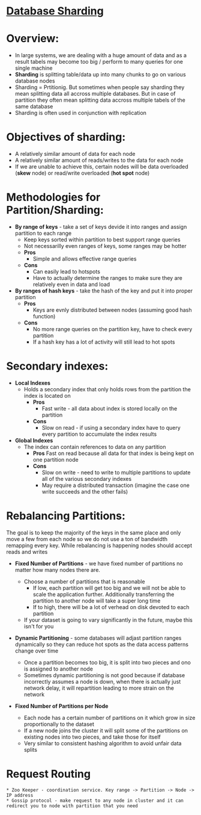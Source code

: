 # [**Database Sharding**](https://www.youtube.com/watch?v=IM6urSjtMrQ)

# Overview:
* In large systems, we are dealing with a huge amount of data and as a result tabels may become too big / perform to many queries for one single machine
* **Sharding** is splitting table/data up into many chunks to go on various database nodes
* Sharding = Prtitionig. But sometimes when people say sharding they mean splitting data all accross multiple databases. But
in case of partition they often mean splitting data accross multiple tabels of the same database
* Sharding is often used in conjunction with replication

# Objectives of sharding:
* A relatively similar amount of data for each node
* A relatively similar amount of reads/writes to the data for each node
* If we are unable to achieve this, certain nodes will be data overloaded (**skew** node) or read/write overloaded (**hot spot** node)

# Methodologies for Partition/Sharding: 
* **By range of keys** - take a set of keys devide it into ranges and assign partition to each range
    * Keep keys sorted within partition to best support range queries
    * Not necessarilly even ranges of keys, some ranges may be hotter
    * **Pros**
        * Simple and allows effective range queries
    * **Cons**
        * Can easily lead to hotspots
        * Have to actually determine the ranges to make sure they are relatively even in data and load
* **By ranges of hash keys** - take the hash of the key and put it into proper partition
    * **Pros**
        * Keys are evnly distributed between nodes (assuming good hash function)
    * **Cons**
        * No more range queries on the partition key, have to check every partition
        * If a hash key has a lot of activity will still lead to hot spots

# **Secondary indexes**:
* **Local Indexes**
    * Holds a secondary index that only holds rows from the partition the index is located on
        * **Pros**
            * Fast write - all data about index is stored locally on the partition
        * **Cons**
            * Slow on read - if using a secondary index have to query every partition to accumulate the index results
* **Global Indexes**
    * The index can contain references to data on any partition
        * **Pros**
            Fast on read because all data for that index is being kept on one partition node
        * **Cons**
            * Slow on write  - need to write to multiple partitions to update all of the various secondary indexes
            * May require a distributed transaction (imagine the case one write succeeds and the other fails)

# **Rebalancing Partitions**:
The goal is to keep the majority of the keys in the same place and only move a few from each node so we do not use a ton of bandwidth remapping every key. While rebalancing is happening nodes should accept reads and writes

* **Fixed Number of Partitions** - we have fixed number of partitions no matter how many nodes there are.
    * Choose a number of partitions that is reasonable
        * If low, each partition will get too big and we will not be able to scale the application further. Additionally transferring the partition to another node will take a super long time
        * If to high, there will be a lot of verhead on disk devoted to each partition
    * If your dataset is going to vary significantly in the future, maybe this isn't for you

* **Dynamic Partitioning** - some databases will adjast partition ranges dynamically so they can reduce hot spots as the data access patterns change over time
    * Once a partition becomes too big, it is split into two pieces and ono is assigned to another node
    * Sometimes dynamic partitioning is not good because if database incorrectly assumes a node is down, when there is actually just network delay, it will repartition leading to more strain on the network

* **Fixed Number of Partitions per Node**
    * Each node has a certain number of partitions on it which grow in size proportionally to the dataset
    * If a new node joins the cluster it will split some of the partitions on existing nodes into two pieces, and take those for itself
    * Very similar to consistent hashing algorithm to avoid unfair data splits

# **Request Routing**
    * Zoo Keeper - coordination service. Key range -> Partition -> Node -> IP address
    * Gossip protocol - make request to any node in cluster and it can redirect you to node with partition that you need